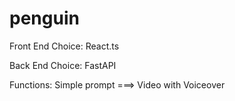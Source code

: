 # penguin

Front End Choice: React.ts

Back End Choice: FastAPI

Functions: Simple prompt ===> Video with Voiceover



